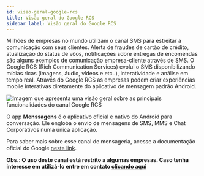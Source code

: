 ```yaml
---
id: visao-geral-google-rcs
title: Visão geral do Google RCS
sidebar_label: Visão geral do Google RCS
---
```


Milhões de empresas no mundo utilizam o canal SMS para estreitar a comunicação com seus clientes. Alerta de fraudes de cartão de crédito, atualização do status de vôos, notificações sobre entregas de encomendas são alguns exemplos de comunicação empresa-cliente através de SMS. O Google RCS (Rich Communication Services) evolui o SMS disponibilizando mídias ricas (imagens, áudio, vídeos e etc..), interatividade e análise em tempo real. Através do Google RCS as empresas podem criar experiências mobile interativas diretamente do aplicativo de mensagem padrão Android.

![Imagem que apresenta uma visão geral sobre as principais funcionalidades do canal Google RCS](/img/channels/google-rcs/rcs-home.png)

O app **Menssagens** é o aplicativo oficial e nativo do Android para conversação. Ele engloba o envio de mensagens de SMS, MMS e Chat Corporativos numa única aplicação.

Para saber mais sobre esse canal de mensageria, acesse a documentação oficial do Google [neste link](https://developers.google.com/business-communications/rcs-business-messaging).

**Obs.: O uso deste canal está restrito a algumas empresas. Caso tenha interesse em utilizá-lo entre em contato [clicando aqui](mailto:community@take.net)**
